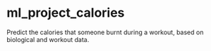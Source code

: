 # ml_project_calories
Predict the calories that someone burnt during a workout, based on biological and workout data.
